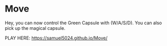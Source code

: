 # Move
Hey, you can now control the Green Capsule with (W/A/S/D). 
You can also pick up the magical capsule.

PLAY HERE: https://samuel5024.github.io/Move/
 
